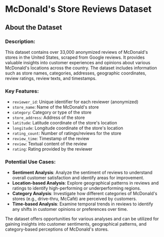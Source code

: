 # McDonald's Store Reviews Dataset

## About the Dataset
### Description:
This dataset contains over 33,000 anonymized reviews of McDonald's stores in the United States, scraped from Google reviews. It provides valuable insights into customer experiences and opinions about various McDonald's locations across the country. The dataset includes information such as store names, categories, addresses, geographic coordinates, review ratings, review texts, and timestamps.

### Key Features:
- `reviewer_id`: Unique identifier for each reviewer (anonymized)
- `store_name`: Name of the McDonald's store
- `category`: Category or type of the store
- `store_address`: Address of the store
- `latitude`: Latitude coordinate of the store's location
- `longitude`: Longitude coordinate of the store's location
- `rating_count`: Number of ratings/reviews for the store
- `review_time`: Timestamp of the review
- `review`: Textual content of the review
- `rating`: Rating provided by the reviewer

### Potential Use Cases:
- **Sentiment Analysis**: Analyze the sentiment of reviews to understand overall customer satisfaction and identify areas for improvement.
- **Location-based Analysis**: Explore geographical patterns in reviews and ratings to identify high-performing or underperforming regions.
- **Category Analysis**: Investigate how different categories of McDonald's stores (e.g., drive-thru, McCafé) are perceived by customers.
- **Time-based Analysis**: Examine temporal trends in reviews to identify any shifts in customer opinions or preferences over time.

The dataset offers opportunities for various analyses and can be utilized for gaining insights into customer sentiments, geographical patterns, and category-based perceptions of McDonald's stores.

